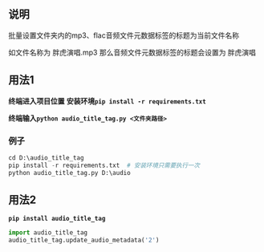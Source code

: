 ## 说明
批量设置文件夹内的mp3、flac音频文件元数据标签的标题为当前文件名称

如文件名称为 胖虎演唱.mp3 那么音频文件元数据标签的标题会设置为 胖虎演唱
## 用法1
**终端进入项目位置**
**安装环境`pip install -r requirements.txt`**

**终端输入`python audio_title_tag.py <文件夹路径>`**
### 例子
```python
cd D:\audio_title_tag
pip install -r requirements.txt  # 安装环境只需要执行一次
python audio_title_tag.py D:\audio
```

## 用法2
**`pip install audio_title_tag`**
```python
import audio_title_tag
audio_title_tag.update_audio_metadata('2')
```